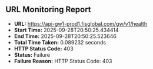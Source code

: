 ## URL Monitoring Report

- **URL:** https://api-gw1-prod1.fisglobal.com/gw/v1/health
- **Start Time:** 2025-09-28T20:50:25.434414
- **End Time:** 2025-09-28T20:50:25.523646
- **Total Time Taken:** 0.089232 seconds
- **HTTP Status Code:** 403
- **Status:** Failure
- **Failure Reason:** HTTP Status Code: 403
